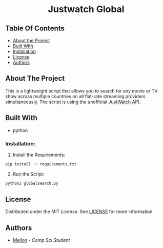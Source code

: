<br/>
<p align="center">

  <h1 align="center">Justwatch Global</h3>

</p>


## Table Of Contents

-   [About the Project](#about-the-project)
-   [Built With](#built-with)
-   [Installation](#installation)
-   [License](#license)
-   [Authors](#authors)

## About The Project

This is a lightweight script that allows you to search for any movie or TV show across multiple countries on all flat-rate streaming providers simultaneously.
The script is using the unofficial [JustWatch API](https://github.com/dawoudt/JustWatchAPI/).

## Built With

-   python


### Installation:

1. Install the Requirements:

```sh
pip install -r requirements.txt
```

2. Run the Script:

```sh
python3 globalsearch.py
```


## License

Distributed under the MIT License. See [LICENSE](https://github.com/mellonsmith/justwatch-global/blob/master/LICENSE.md) for more information.

## Authors

-   [Mellon](https://github.com/mellonsmith) - _Comp Sci Student_
